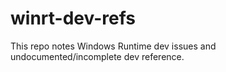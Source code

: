 # winrt-dev-refs
This repo notes Windows Runtime dev issues and undocumented/incomplete dev reference.

